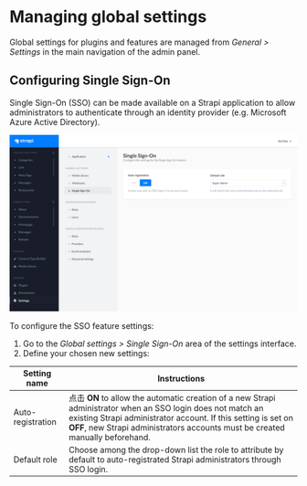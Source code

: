 # Managing global settings

Global settings for plugins and features are managed from _General > Settings_ in the main navigation of the admin panel.

## Configuring Single Sign-On <GoldBadge withLinkIcon link="https://strapi.io/pricing" />

Single Sign-On (SSO) can be made available on a Strapi application to allow administrators to authenticate through an identity provider (e.g. Microsoft Azure Active Directory).

![SSO settings](../assets/settings/settings-sso.png)

To configure the SSO feature settings:

1. Go to the _Global settings > Single Sign-On_ area of the settings interface.
2. Define your chosen new settings:

| Setting name      | Instructions                                                                                                                                                                                                                                                    |
| ----------------- | --------------------------------------------------------------------------------------------------------------------------------------------------------------------------------------------------------------------------------------------------------------- |
| Auto-registration | 点击 **ON** to allow the automatic creation of a new Strapi administrator when an SSO login does not match an existing Strapi administrator account. If this setting is set on **OFF**, new Strapi administrators accounts must be created manually beforehand. |
| Default role      | Choose among the drop-down list the role to attribute by default to auto-registrated Strapi administrators through SSO login.                                                                                                                                   |

